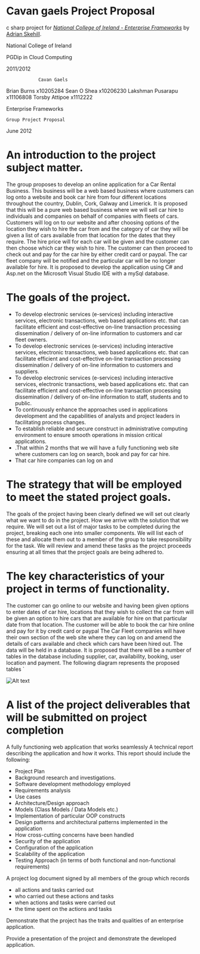 Cavan gaels Project Proposal
============================

c sharp project for 
[*National College of Ireland - Enterprise Frameworks*](http://courses.ncirl.ie/index.cfm/page/module/moduleId/17383)
by [Adrian Skehill](http://www.linkedin.com/in/askehill?_mSplash=1).







National College of Ireland

PGDip in Cloud Computing

2011/2012



			
				Cavan Gaels
Brian Burns x10205284
Sean O Shea x10206230
Lakshman Pusarapu x11106808
Torsby Attipoe x1112222
					 




Enterprise Frameworks


	Group Project Proposal


June 2012






 
 
An introduction to the project subject matter. 
=============================================
The group proposes to develop an online application for a Car Rental Business. This business will be a web based business where customers can log onto a website and book car hire from four different locations throughout the country, Dublin, Cork, Galway and Limerick.
It is proposed that this will be a pure web based business where we will sell car hire to individuals and companies on behalf of companies with fleets of cars. Customers will log on to our website and after choosing options of the location they wish to hire the car from and the category of car they will be given a list of cars available from that location for the dates that they require. The hire price will for each car will be given and the customer can then choose which car they wish to hire. The customer can then proceed to check out and pay for the car hire by either credit card or paypal. The car fleet company will be notified and the particular car will be no longer available for hire.
It is proposed to develop the application using C# and Asp.net on the Microsoft Visual Studio IDE with a mySql database.

The goals of the project.
========================
*	To develop electronic services (e-services) including interactive services, electronic transactions, web based applications etc. that can facilitate efficient and cost-effective on-line transaction processing dissemination / delivery of on-line information to customers and car fleet owners.
*	To develop electronic services (e-services) including interactive services, electronic transactions, web based applications etc. that can facilitate efficient and cost-effective on-line transaction processing dissemination / delivery of on-line information to customers and suppliers.
*	To develop electronic services (e-services) including interactive services, electronic transactions, web based applications etc. that can facilitate efficient and cost-effective on-line transaction processing dissemination / delivery of on-line information to staff, students and to public.
*	To continuously enhance the approaches used in applications development and the capabilities of analysts and project leaders in facilitating process changes.
*	To establish reliable and secure construct in administrative computing environment to ensure smooth operations in mission critical applications.
*	.That within 2 months that we will have a fully functioning web site where customers can log on search, book and pay for car hire.
*	That car hire companies can log on and 

The strategy that will be employed to meet the stated project goals.
==================================================================== 
The goals of the project having been clearly defined we will set out clearly what we want to do in the project. How we arrive with the solution that we require. We will set out a list of major tasks to be completed during the project, breaking each one into smaller components. We will list each of these and allocate them out to a member of the group to take responsibility for the task. We will review and amend these tasks as the project proceeds ensuring at all times that the project goals are being adhered to.

The key characteristics of your project in terms of functionality.
================================================================= 
The customer can go online to our website and having been given options to enter dates of car hire, locations that they wish to collect the car from will be given an option to hire cars that are available for hire on that particular date from that location.
The customer will be able to book the car hire online and pay for it by credit card or paypal
The Car Fleet companies will have their own section of the web site where they can log on and amend the details of cars available and check which cars have been hired out. 
The data will be held in a database. It is proposed that there will be a number of tables in the database including supplier, car, availability, booking, user location and payment. The following diagram represents the proposed tables `
 
![Alt text](https://s3.amazonaws.com/cloud12414214/img.jpg)

 A list of the project deliverables that will be submitted on project completion
================================================================================
A fully functioning web application that works seamlessly
A technical report describing the application and how it works.
This report should include the following:
*	Project Plan
*	Background research and investigations.
*	Software development methodology employed 
*	Requirements analysis 
*	Use cases 
*	Architecture/Design approach 
*	Models (Class Models / Data Models etc.) 
*	Implementation of particular OOP constructs 
*	Design patterns and architectural patterns implemented in the application 
*	How cross-cutting concerns have been handled 
*	Security of the application 
*	Configuration of the application 
*	Scalability of the application 
*	Testing Approach (in terms of both functional and non-functional requirements) 

A  project log document signed by all members of the group which records
*	all actions and tasks carried out 
*	who carried out these actions and tasks 
*	when actions and tasks were carried out 
*	the time spent on the actions and tasks 

Demonstrate that the project has the traits and qualities of an enterprise application. 

Provide a presentation of the project and demonstrate the developed application.


